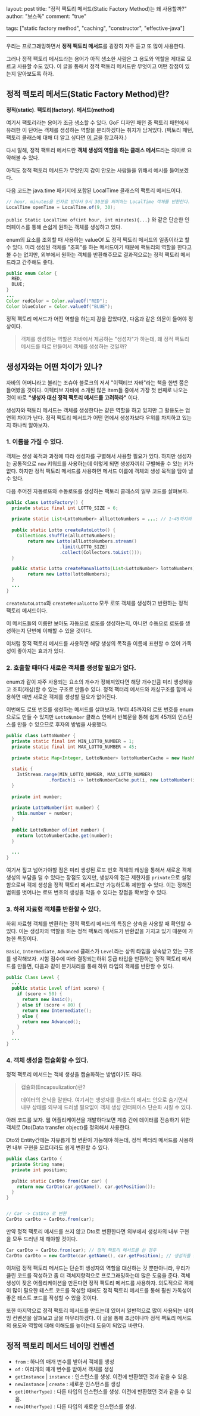 layout: post
title: "정적 팩토리 메서드(Static Factory Method)는 왜 사용할까?"
author: "보스독"
comment: "true"

tags: ["static factory method", "caching", "constructor", "effective-java"]

---

우리는 프로그래밍하면서 **정적 팩토리 메서드**를 굉장히 자주 듣고 또 많이 사용한다.

그러나 정적 팩토리 메서드라는 용어가 아직 생소한 사람은 그 용도와 역할을 제대로 모르고 사용할 수도 있다. 이 글을 통해서 정적 팩토리 메서드란 무엇이고 어떤 장점이 있는지 알아보도록 하자.

## 정적 팩토리 메서드(Static Factory Method)란?

**정적(static)**. **팩토리(factory)**. **메서드(method)**

여기서 팩토리라는 용어가 조금 생소할 수 있다. GoF 디자인 패턴 중 팩토리 패턴에서 유래한 이 단어는 객체를 생성하는 역할을 분리하겠다는 취지가 담겨있다. (팩토리 패턴, 팩토리 클래스에 대해 더 알고 싶다면 [이 글](#)을 참고하자.) 

다시 말해, 정적 팩토리 메서드란 **객체 생성의 역할을 하는 클래스 메서드**라는 의미로 요약해볼 수 있다.

아직도 정적 팩토리 메서드가 무엇인지 감이 안오는 사람들을 위해서 예시를 들어보겠다.

다음 코드는 java.time 패키지에 포함된 LocalTime 클래스의 팩토리 메서드이다. 

``` java
// hour, minutes을 인자로 받아서 9시 30분을 의미하는 LocalTime 객체를 반환한다.
LocalTime openTime = LocalTime.of(9, 30); 
```

`public Static LocalTime of(int hour, int minutes){...}`  와 같은 단순한 인터페이스를 통해 손쉽게 원하는 객체를 생성하고 있다.

enum의 요소를 조회할 때 사용하는 valueOf 도 정적 팩토리 메서드의 일종이라고 할 수 있다. 미리 생성된 객체를 "조회"를 하는 메서드이기 때문에 팩토리의 역할을 한다고 볼 수는 없지만, 외부에서 원하는 객체를 반환해주므로 결과적으로는 정적 팩토리 메서드라고 간주해도 좋다.

``` java
public enum Color {
  RED,
  BLUE;
}
...
Color redColor = Color.valueOf("RED");
Color blueColor = Color.valueOf("BLUE");
```

정적 팩토리 메서드가 어떤 역할을 하는지 감을 잡았다면, 다음과 같은 의문이 들어야 정상이다.

>  객체를 생성하는 역할은 자바에서 제공하는 "생성자"가 하는데, 왜 정적 팩토리 메서드를 따로 만들어서 객체를 생성하는 것일까?

## 생성자와는 어떤 차이가 있나?

자바의 어머니라고 불리는 조슈아 블로크의 저서 "이펙티브 자바"라는 책을 한번 쯤은 들어봤을 것이다. 이펙티브 자바에 소개된 많은 item들 중에서 가장 첫 번째로 나오는 것이 바로 **"생성자 대신 정적 팩토리 메서드를 고려하라"** 이다. 

생성자와 팩토리 메서드는 객체를 생성한다는 같은 역할을 하고 있지만 그 활용도는 엄연히 차이가 난다. 정적 팩토리 메서드가 어떤 면에서 생성자보다 우위를 차지하고 있는지 하나씩 알아보자.

### 1. 이름을 가질 수 있다.

객체는 생성 목적과 과정에 따라 생성자를 구별해서 사용할 필요가 있다. 하지만 생성자는 공통적으로 `new` 키워드를 사용하는데 이렇게 되면 생성자끼리 구별해줄 수 있는 키가 없다. 하지만 정적 팩토리 메서드를 사용하면 메서드 이름에 객체의 생성 목적을 담아 낼 수 있다.

다음 주어진 자동로또와 수동로또를 생성하는 팩토리 클래스의 일부 코드를 살펴보자.

``` java
public class LottoFactory() {
  private static final int LOTTO_SIZE = 6;
  
  private static List<LottoNumber> allLottoNumbers = ...; // 1~45까지의 로또 넘버
    
  public static Lotto createAutoLotto() {
    Collections.shuffle(allLottoNumbers);
		return new Lotto(allLottoNumbers.stream()
                    .limit(LOTTO_SIZE)
                    .collect(Collectors.toList()));
  }

  public static Lotto createManualLotto(List<LottoNumber> lottoNumbers) {
		return new Lotto(lottoNumbers);
  }
  ...
}
```

`createAutoLotto`와 `createMenualLotto` 모두 로또 객체를 생성하고 반환하는 정적 팩토리 메서드이다. 

이 메서드들의 이름만 보아도 자동으로 로또를 생성하는지, 아니면 수동으로 로또를 생성하는지 단번에 이해할 수 있을 것이다.

이처럼 정적 팩토리 메서드를 사용하면 해당 생성의 목적을 이름에 표현할 수 있어 가독성이 좋아지는 효과가 있다.



### 2. 호출할 때마다 새로운 객체를 생성할 필요가 없다.

enum과 같이 자주 사용되는 요소의 개수가 정해져있다면 해당 개수만큼 미리 생성해놓고 조회(캐싱)할 수 있는 구조로 만들수 있다. 정적 팩터리 메서드와 캐싱구조를 함께 사용하면 매번 새로운 객체를 생성할 필요가 없어진다.  

이번에도 로또 번호를 생성하는 메서드를 살펴보자. 1부터 45까지의 로또 번호를 enum으로도 만들 수 있지만 `LottoNumber` 클래스 안에서 반복문을 통해 쉽게 45개의 인스턴스를 만들 수 있으므로 후자의 방법을 사용했다.

``` java
public class LottoNumber {
  private static final int MIN_LOTTO_NUMBER = 1;
  private static final int MAX_LOTTO_NUMBER = 45;
  
  private static Map<Integer, LottoNumber> lottoNumberCache = new HashMap<>();
  
  static {
    IntStream.range(MIN_LOTTO_NUMBER, MAX_LOTTO_NUMBER)
                .forEach(i -> lottoNumberCache.put(i, new LottoNumber(i)));
  }
  
  private int number;
  
  private LottoNumber(int number) {  
    this.number = number;
  }
  
  public LottoNumber of(int number) {
    return lottoNumberCache.get(number);
  }
  
  ...
}
```

여기서 짚고 넘어가야할 점은 미리 생성된 로또 번호 객체의 캐싱을 통해서 새로운 객체 생성의 부담을 덜 수 있다는 장점도 있지만, 생성자의 접근 제한자를 `private`으로 설정함으로써 객체 생성을 정적 팩토리 메서드로만 가능하도록 제한할 수 있다. 이는 정해진 범위를 벗어나는 로또 번호의 생성을 막을 수 있다는 장점을 확보할 수 있다.

### 3. 하위 자료형 객체를 반환할 수 있다.

하위 자료형 객체를 반환하는 정적 팩토리 메서드의 특징은 상속을 사용할 때 확인할 수 있다. 이는 생성자의 역할을 하는 정적 팩토리 메서드가 반환값을 가지고 있기 때문에 가능한 특징이다.

`Basic`, `Intermediate`, `Advanced` 클래스가 `Level`라는 상위 타입을 상속받고 있는 구조를 생각해보자. 시험 점수에 따라 결정되는하위 등급 타입을 반환하는 정적 팩토리 메서드를 만들면, 다음과 같이 분기처리를 통해 하위 타입의 객체를 반환할 수 있다. 

``` java
public Class Level {
  ... 
  public static Level of(int score) {
    if (score < 50) {
      return new Basic();
    } else if (score < 80) {
      return new Intermediate();
    } else {
      return new Advanced();
    }
  }
  ...
}
```



### 4. 객체 생성을 캡슐화할 수 있다.

정적 팩토리 메서드는 객체 생성을 캡슐화하는 방법이기도 하다.

> 캡슐화(Encapsulization)란?
>
> 데이터의 은닉을 말한다. 여기서는 생성자를 클래스의 메서드 안으로 숨기면서 내부 상태를 외부에 드러낼 필요없이 객체 생성 인터페이스 단순화 시킬 수 있다.

아래 코드를 보자. 웹 어플리케이션을 개발하다보면 계층 간에 데이터를 전송하기 위한 객체로 Dto(Data transfer object)를 정의해서 사용한다.

Dto와 Entity간에는 자유롭게 형 변환이 가능해야 하는데, 정적 팩터리 메서드를 사용하면 내부 구현을 모르더라도 쉽게 변환할 수 있다.

``` java
public class CarDto {
  private String name;
  private int position;
  
  pulbic static CarDto from(Car car) {
    return new CarDto(car.getName(), car.getPosition());
  }
}


// Car -> CatDto 로 변환
CarDto carDto = CarDto.from(car);
```

만약 정적 팩토리 메서드를 쓰지 않고 Dto로 변환한다면 외부에서 생성자의 내부 구현을 모두 드러낸 채 해야할 것이다.

``` java
Car carDto = CarDto.from(car); // 정적 팩토리 메서드를 쓴 경우
CarDto carDto = new CarDto(car.getName(), car.getPosition); // 생성자를 쓴 경우
```



이처럼 정적 팩토리 메서드는 단순히 생성자의 역할을 대신하는 것 뿐만아니라, 우리가 클린 코드를 작성하고 좀 더 객체지향적으로 프로그래밍하는데 많은 도움을 준다. 객체 생성이 잦은 어플리케이션을 만든다면 정적 팩토리 메서드를 사용하자. 의도적으로 객체이 많이 필요한 테스트 코드를 작성할 때에도 정적 팩토리 메서드를 통해 훨씬 가독성이 좋은 테스트 코드를 작성할 수 있을 것이다. 

또한  마지막으로 정적 팩토리 메서드를 만드는데 있어서 일반적으로 많이 사용되는 네이밍 컨벤션을 살펴보고 글을 마무리하겠다. 이 글을 통해 조금이나마 정적 팩토리 메서드의 용도와 역할에 대해 이해도를 높이는데 도움이 되었길 바란다. 

## 정적 팩토리 메서드 네이밍 컨벤션

- `from` : 하나의 매개 변수를 받아서 객체를 생성
- `of` : 여러개의 매개 변수를 받아서 객체를 생성
- `getInstance` | `instance` : 인스턴스를 생성. 이전에 반환했던 것과 같을 수 있음. 
- `newInstance` | `create` : 새로운 인스턴스를 생성 
- `get[OtherType]` : 다른 타입의 인스턴스를 생성. 이전에 반환했던 것과 같을 수 있음.
- `new[OtherType]` : 다른 타입의 새로운 인스턴스를 생성.

